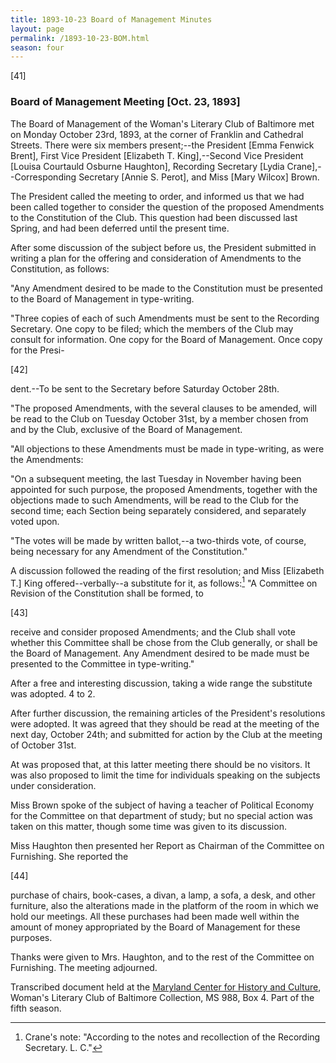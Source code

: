 ```yaml
---
title: 1893-10-23 Board of Management Minutes
layout: page
permalink: /1893-10-23-BOM.html
season: four
---
```

[41]

### Board of Management Meeting [Oct. 23, 1893]

The Board of Management of the Woman's Literary Club of Baltimore met on Monday October 23rd, 1893, at the corner of Franklin and Cathedral Streets. There were six members present;--the President [Emma Fenwick Brent], First Vice President [Elizabeth T. King],--Second Vice President [Louisa Courtauld Osburne Haughton], Recording Secretary [Lydia Crane],--Corresponding Secretary [Annie S. Perot], and Miss [Mary Wilcox] Brown.

The President called the meeting to order, and informed us that we had been called together to consider the question of the proposed Amendments to the Constitution of the Club. This question had been discussed last Spring, and had been deferred until the present time.

After some discussion of the subject before us, the President submitted in writing a plan for the offering and consideration of Amendments to the Constitution, as follows:

"Any Amendment desired to be made to the Constitution must be presented to the Board of Management in type-writing.

"Three copies of each of such Amendments must be sent to the Recording Secretary. One copy to be filed; which the members of the Club may consult for information. One copy for the Board of Management. Once copy for the Presi-

[42]

dent.--To be sent to the Secretary before Saturday October 28th.

"The proposed Amendments, with the several clauses to be amended, will be read to the Club on Tuesday October 31st, by a member chosen from and by the Club, exclusive of the Board of Management.

"All objections to these Amendments must be made in type-writing, as were the Amendments:

"On a subsequent meeting, the last Tuesday in November having been appointed for such purpose, the proposed Amendments, together with the objections made to such Amendments, will be read to the Club for the second time; each Section being separately considered, and separately voted upon.

"The votes will be made by written ballot,--a two-thirds vote, of course, being necessary for any Amendment of the Constitution."

A discussion followed the reading of the first resolution; and Miss [Elizabeth T.] King offered--verbally--a substitute for it, as follows:[^note]  "A Committee on Revision of the Constitution shall be formed, to

[^note]: Crane's note: "According to the notes and recollection of the Recording Secretary. L. C."

[43]

receive and consider proposed Amendments; and the Club shall vote whether this Committee shall be chose from the Club generally, or shall be the Board of Management. Any Amendment desired to be made must be presented to the Committee in type-writing."

After a free and interesting discussion, taking a wide range the substitute was adopted. 4 to 2.

After further discussion, the remaining articles of the President's resolutions were adopted. It was agreed that they should be read at the meeting of the next day, October 24th; and submitted for action by the Club at the meeting of October 31st.

At was proposed that, at this latter meeting there should be no visitors. It was also proposed to limit the time for individuals speaking on the subjects under consideration.

Miss Brown spoke of the subject of having a teacher of Political Economy for the Committee on that department of study; but no special action was taken on this matter, though some time was given to its discussion.

Miss Haughton then presented her Report as Chairman of the Committee on Furnishing. She reported the

[44]

purchase of chairs, book-cases, a divan, a lamp, a sofa, a desk, and other furniture, also the alterations made in the platform of the room in which we hold our meetings. All these purchases had been made well within the amount of money appropriated by the Board of Management for these purposes.

Thanks were given to Mrs. Haughton, and to the rest of the Committee on Furnishing. The meeting adjourned.

Transcribed document held at the [Maryland Center for History and Culture](http://mdhs.org/), Woman's Literary Club of Baltimore Collection, MS 988, Box 4. Part of the fifth season.